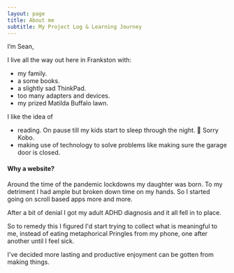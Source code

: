 ```yaml
---
layout: page
title: About me
subtitle: My Project Log & Learning Journey
---
```


I’m Sean, 

I live all the way out here in Frankston with:
- my family.
- a some books.
- a slightly sad ThinkPad.
- too many adapters and devices.
- my prized Matilda Buffalo lawn.

I like the idea of
- reading. On pause till my kids start to sleep through the night. 🤞 Sorry Kobo.
- making use of technology to solve problems like making sure the garage door is closed.

#### Why a website?
Around the time of the pandemic lockdowns my daughter was born. To my detriment I had ample but broken down time on my hands. So I started going on scroll based apps more and more. 

After a bit of denial I got my adult ADHD diagnosis and it all fell in to place. 

So to remedy this I figured I'd start trying to collect what is meaningful to me, instead of eating metaphorical Pringles from my phone, one after another until I feel sick.

I've decided more lasting and productive enjoyment can be gotten from making things.

